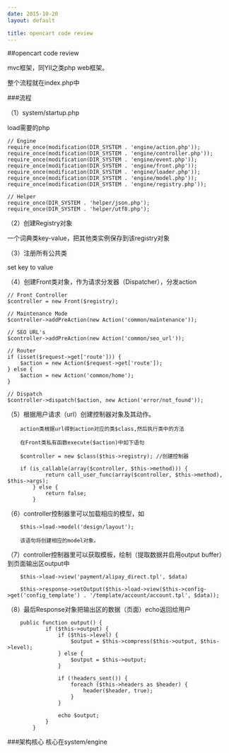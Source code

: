```yaml
---
date: 2015-10-20
layout: default

title: opencart code review
---
```


##opencart code review

mvc框架，同YII之类php web框架。

整个流程就在index.php中

###流程

（1）system/startup.php

load需要的php

	// Engine
	require_once(modification(DIR_SYSTEM . 'engine/action.php'));
	require_once(modification(DIR_SYSTEM . 'engine/controller.php'));
	require_once(modification(DIR_SYSTEM . 'engine/event.php'));
	require_once(modification(DIR_SYSTEM . 'engine/front.php'));
	require_once(modification(DIR_SYSTEM . 'engine/loader.php'));
	require_once(modification(DIR_SYSTEM . 'engine/model.php'));
	require_once(modification(DIR_SYSTEM . 'engine/registry.php'));
	
	// Helper
	require_once(DIR_SYSTEM . 'helper/json.php');
	require_once(DIR_SYSTEM . 'helper/utf8.php');

（2）创建Registry对象

一个词典类key-value，把其他类实例保存到该registry对象
 
（3）注册所有公共类

set key to value

（4）创建Front类对象，作为请求分发器（Dispatcher），分发action

	// Front Controller
	$controller = new Front($registry);
	
	// Maintenance Mode
	$controller->addPreAction(new Action('common/maintenance'));
	
	// SEO URL's
	$controller->addPreAction(new Action('common/seo_url'));
	
	// Router
	if (isset($request->get['route'])) {
		$action = new Action($request->get['route']);
	} else {
		$action = new Action('common/home');
	}
	
	// Dispatch
	$controller->dispatch($action, new Action('error/not_found'));

（5）根据用户请求（url）创建控制器对象及其动作。

		action类根据url得到action对应的类$class,然后执行类中的方法
		
        在Front类私有函数execute($action)中如下语句

        $controller = new $class($this->registry); //创建控制器

		if (is_callable(array($controller, $this->method))) {
				return call_user_func(array($controller, $this->method), $this->args);
			} else {
				return false;
			}
			
（6）controller控制器里可以加载相应的模型，如

        $this->load->model('design/layout');

        该语句将创建相应的model对象。

（7）controller控制器里可以获取模板，绘制（提取数据并启用output buffer）到页面输出区output中

	
		$this->load->view('payment/alipay_direct.tpl', $data)
		
		$this->response->setOutput($this->load->view($this->config->get('config_template') . '/template/account/account.tpl', $data));
        

（8）最后Response对象把输出区的数据（页面）echo返回给用户

		public function output() {
				if ($this->output) {
					if ($this->level) {
						$output = $this->compress($this->output, $this->level);
					} else {
						$output = $this->output;
					}
		
					if (!headers_sent()) {
						foreach ($this->headers as $header) {
							header($header, true);
						}
					}
		
					echo $output;
				}
			}
	

###架构核心
核心在system/engine



